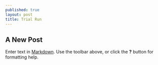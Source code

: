 ```yaml
---
published: true
layout: post
title: Trial Run
---
```

## A New Post

Enter text in [Markdown](http://daringfireball.net/projects/markdown/). Use the toolbar above, or click the **?** button for formatting help.
